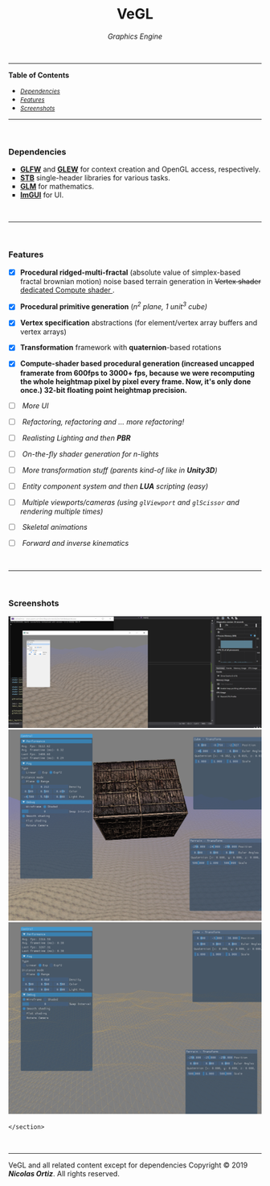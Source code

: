 <h1 align="middle"> VeGL </h1>
<p align="middle"><i> Graphics Engine</i></p>

 &nbsp;
 
<hr>
 
<html>
    <div>
        <nav>
        <p><b><important>Table of Contents</important></b></p>
        <ul type = "disc">
            <li><i><small><a href="#Vendors">Dependencies</a></small></i></li>
            <li><i><small><a href="#Features">Features</a></small></i></li>
            <li><i><small><a href="#Screen-shots">Screenshots</a></small></i></li>
        </ul>
        </nav> 
    </div>
    <hr>
    <br>
    <div id="Vendors">
        <section>
            <h3> Dependencies </h2>
            <ul type = "square">
                <li> <b><important><a href="https://www.glfw.org/">GLFW</a></b></important> and <b><important><a href="http://glew.sourceforge.net/">GLEW</a></b></important> for context creation and OpenGL access, respectively.</li>
                <li> <b><important><a href="https://github.com/nothings/stb">STB</a></b></important> single-header libraries for various tasks. </li>
                <li> <b><important><a href="https://glm.g-truc.net/0.9.9/index.html">GLM</a></b></important> for mathematics. </li>
                <li> <b><important><a href="https://github.com/ocornut/imgui">ImGUI</a></b></important> for UI. </li>
            </ul>
        </section>
    </div>
    <br>
    <hr>
    <br>
    <div id="Features">
        <section>
            <h3> Features </h2>
 
  - [x] <b>Procedural ridged-multi-fractal</b> (absolute value of simplex-based fractal brownian motion) noise based terrain generation in <del>Vertex shader</del> <ins>dedicated Compute shader </ins>.  
  - [x] <b>Procedural primitive generation</b> (<var>n<sup>2</sup> plane, 1 unit<sup>3</sup> cube)
  - [x] <b>Vertex specification</b> abstractions (for element/vertex array buffers and vertex arrays)
  - [x] <b>Transformation</b> framework with <b>quaternion</b>-based rotations
  - [x] <b>Compute-shader based procedural generation (increased uncapped framerate from 600fps to 3000+ fps, because we were recomputing the whole heightmap pixel by pixel every frame. Now, it's only done once.) 32-bit floating point heightmap precision. </b> 
 &nbsp;  
  - [ ] <i>  More UI </i>
  - [ ] <i>  Refactoring, refactoring and &hellip; more refactoring! </i>
  - [ ] <i>  Realisting Lighting and then <b>PBR</b> </i>
  - [ ] <i>  On-the-fly shader generation for n-lights </i>
  - [ ] <i>  More transformation stuff (parents kind-of like in <b><important>Unity3D</b></important>) </i>
  - [ ] <i>  Entity component system and then <b><important>LUA</b></important> scripting (easy) </i>
  - [ ] <i>  Multiple viewports/cameras (using <code>glViewport</code> and <code>glScissor</code> and rendering multiple times) </i>
  - [ ] <i>  Skeletal animations </i>
  - [ ] <i>  Forward and inverse kinematics </i>
  
       </section>
    </div>
    <br>
    <hr>
    <br>
    <div id="Screen-shots">
        <section>
            <h3> Screenshots </h2>
            <img src="Branding/screenshots/cur 12-27-2019.png" alt="Screenshot 12/27/2019">
            <img src="Branding/screenshots/now.png" alt="Screenshot 12/28/2019">
            <img src="Branding/screenshots/wire.png" alt="Screenshot 12/28/2019">

        </section>
    </div> 
    <br>
    <hr>
    <footer>
        <p>VeGL and all related content except for dependencies Copyright &copy; 2019 <i><b>Nicolas Ortiz</i></b>. All rights reserved.</p>
    </footer>
</html>
